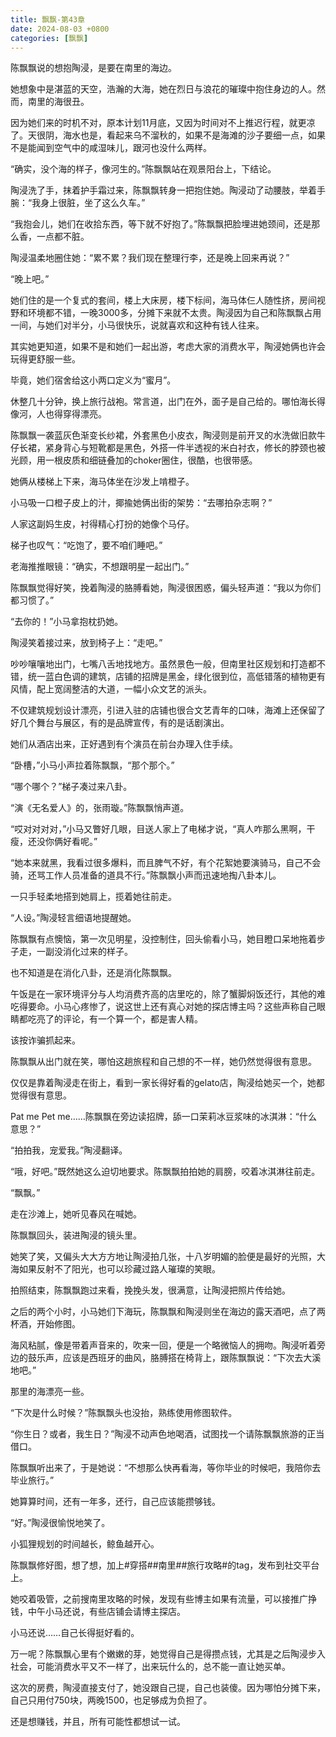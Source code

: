 ```yaml
---
title: 飘飘-第43章
date: 2024-08-03 +0800
categories: [飘飘]
---
```


陈飘飘说的想抱陶浸，是要在南里的海边。

她想象中是湛蓝的天空，浩瀚的大海，她在烈日与浪花的璀璨中抱住身边的人。然而，南里的海很丑。

因为她们来的时机不对，原本计划11月底，又因为时间对不上推迟行程，就更凉了。天很阴，海水也是，看起来乌不溜秋的，如果不是海滩的沙子要细一点，如果不是能闻到空气中的咸湿味儿，跟河也没什么两样。

“确实，没个海的样子，像河生的。”陈飘飘站在观景阳台上，下结论。

陶浸洗了手，抹着护手霜过来，陈飘飘转身一把抱住她。陶浸动了动腰肢，举着手腕：“我身上很脏，坐了这么久车。”

“我抱会儿，她们在收拾东西，等下就不好抱了。”陈飘飘把脸埋进她颈间，还是那么香，一点都不脏。

陶浸温柔地圈住她：“累不累？我们现在整理行李，还是晚上回来再说？”

“晚上吧。”

她们住的是一个复式的套间，楼上大床房，楼下标间，海马体仨人随性挤，房间视野和环境都不错，一晚3000多，分摊下来就不太贵。陶浸因为自己和陈飘飘占用一间，与她们对半分，小马很快乐，说就喜欢和这种有钱人往来。

其实她更知道，如果不是和她们一起出游，考虑大家的消费水平，陶浸她俩也许会玩得更舒服一些。

毕竟，她们宿舍给这小两口定义为“蜜月”。

休整几十分钟，换上旅行战袍。常言道，出门在外，面子是自己给的。哪怕海长得像河，人也得穿得漂亮。

陈飘飘一袭蓝灰色渐变长纱裙，外套黑色小皮衣，陶浸则是前开叉的水洗做旧款牛仔长裙，紧身背心与短靴都是黑色，外搭一件半透视的米白衬衣，修长的脖颈也被光顾，用一根皮质和细链叠加的choker圈住，很酷，也很带感。

她俩从楼梯上下来，海马体坐在沙发上啃橙子。

小马吸一口橙子皮上的汁，揶揄她俩出街的架势：“去哪拍杂志啊？”

人家这副妈生皮，衬得精心打扮的她像个马仔。

梯子也叹气：“吃饱了，要不咱们睡吧。”

老海推推眼镜：“确实，不想跟明星一起出门。”

陈飘飘觉得好笑，挽着陶浸的胳膊看她，陶浸很困惑，偏头轻声道：“我以为你们都习惯了。”

“去你的！”小马拿抱枕扔她。

陶浸笑着接过来，放到椅子上：“走吧。”

吵吵嚷嚷地出门，七嘴八舌地找地方。虽然景色一般，但南里社区规划和打造都不错，统一蓝白色调的建筑，店铺的招牌是黑金，绿化很到位，高低错落的植物更有风情，配上宽阔整洁的大道，一幅小众文艺的派头。

不仅建筑规划设计漂亮，引进入驻的店铺也很合文艺青年的口味，海滩上还保留了好几个舞台与展区，有的是品牌宣传，有的是话剧演出。

她们从酒店出来，正好遇到有个演员在前台办理入住手续。

“卧槽，”小马小声拉着陈飘飘，“那个那个。”

“哪个哪个？”梯子凑过来八卦。

“演《无名爱人》的，张雨璇。”陈飘飘悄声道。

“哎对对对对，”小马又瞥好几眼，目送人家上了电梯才说，“真人咋那么黑啊，干瘦，还没你俩好看呢。”

“她本来就黑，我看过很多爆料，而且脾气不好，有个花絮她要演骑马，自己不会骑，还骂工作人员准备的道具不行。”陈飘飘小声而迅速地掏八卦本儿。

一只手轻柔地搭到她肩上，揽着她往前走。

“人设。”陶浸轻言细语地提醒她。

陈飘飘有点懊恼，第一次见明星，没控制住，回头偷看小马，她目瞪口呆地拖着步子走，一副没消化过来的样子。

也不知道是在消化八卦，还是消化陈飘飘。

午饭是在一家环境评分与人均消费齐高的店里吃的，除了蟹脚焖饭还行，其他的难吃得要命。小马心疼惨了，说这世上还有真心对她的探店博主吗？这些声称自己眼睛都吃亮了的评论，有一个算一个，都是害人精。

该按诈骗抓起来。

陈飘飘从出门就在笑，哪怕这趟旅程和自己想的不一样，她仍然觉得很有意思。

仅仅是靠着陶浸走在街上，看到一家长得好看的gelato店，陶浸给她买一个，她都觉得很有意思。

Pat me Pet me……陈飘飘在旁边读招牌，舔一口茉莉冰豆浆味的冰淇淋：“什么意思？”

“拍拍我，宠爱我。”陶浸翻译。

“哦，好吧。”既然她这么迫切地要求。陈飘飘拍拍她的肩膀，咬着冰淇淋往前走。

“飘飘。”

走在沙滩上，她听见春风在喊她。

陈飘飘回头，装进陶浸的镜头里。

她笑了笑，又偏头大大方方地让陶浸拍几张，十八岁明媚的脸便是最好的光照，大海如果反射不了阳光，也可以珍藏过路人璀璨的笑眼。

拍照结束，陈飘飘跑过来看，挽挽头发，很满意，让陶浸把照片传给她。

之后的两个小时，小马她们下海玩，陈飘飘和陶浸则坐在海边的露天酒吧，点了两杯酒，开始修图。

海风粘腻，像是带着声音来的，吹来一回，便是一个略微恼人的拥吻。陶浸听着旁边的鼓乐声，应该是西班牙的曲风，胳膊搭在椅背上，跟陈飘飘说：“下次去大溪地吧。”

那里的海漂亮一些。

“下次是什么时候？”陈飘飘头也没抬，熟练使用修图软件。

“你生日？或者，我生日？”陶浸不动声色地喝酒，试图找一个请陈飘飘旅游的正当借口。

陈飘飘听出来了，于是她说：“不想那么快再看海，等你毕业的时候吧，我陪你去毕业旅行。”

她算算时间，还有一年多，还行，自己应该能攒够钱。

“好。”陶浸很愉悦地笑了。

小狐狸规划的时间越长，鲸鱼越开心。

陈飘飘修好图，想了想，加上#穿搭##南里##旅行攻略#的tag，发布到社交平台上。

她咬着吸管，之前搜南里攻略的时候，发现有些博主如果有流量，可以接推广挣钱，中午小马还说，有些店铺会请博主探店。

小马还说……自己长得挺好看的。

万一呢？陈飘飘心里有个嫩嫩的芽，她觉得自己是得攒点钱，尤其是之后陶浸步入社会，可能消费水平又不一样了，出来玩什么的，总不能一直让她买单。

这次的房费，陶浸直接支付了，她没跟自己提，自己也装傻。因为哪怕分摊下来，自己只用付750块，两晚1500，也足够成为负担了。

还是想赚钱，并且，所有可能性都想试一试。

